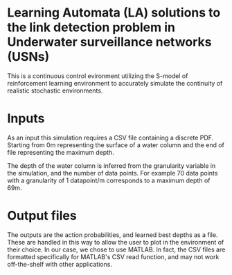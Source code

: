 # Learning Automata (LA) solutions to the link detection problem in Underwater surveillance networks (USNs)

This is a continuous control evironment utilizing the S-model of reinforcement learning environment to accurately simulate the continuity of realistic stochastic environments.

# Inputs

As an input this simulation requires a CSV file containing a discrete PDF. Starting from 0m representing the surface of a water column and the end of file representing the maximum depth.

The depth of the water column is inferred from the granularity variable in the simulation, and the number of data points.  For example 70 data points with a granularity of 1 datapoint/m corresponds to a maximum depth of 69m.

# Output files

The outputs are the action probabilities, and learned best depths as a file. These are handled in this way to allow the user to plot in the environment of their choice. In our case, we chose to use MATLAB. In fact, the CSV files are formatted specifically for MATLAB's CSV read function, and may not work off-the-shelf with other applications.